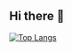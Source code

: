 ## Hi there 👋

<!--
**GabyyMacedo/GabyyMacedo** is a ✨ _special_ ✨ repository because its `README.md` (this file) appears on your GitHub profile.

Here are some ideas to get you started:

- 🔭 I’m currently working on ...
- 🌱 I’m currently learning ...
- 👯 I’m looking to collaborate on ...
- 🤔 I’m looking for help with ...
- 💬 Ask me about ...
- 📫 How to reach me: ...
- 😄 Pronouns: ...
- ⚡ Fun fact: ...
-->
<!DOCTYPE html>
<html lang="en">
<head>
    <meta charset="UTF-8">
    <meta name="viewport" content="width=device-width, initial-scale=1.0">
    <title>Document</title>
</head>
<body>
  <div style="width: 200px;">
  <a href="https://github.com/SeuPerfilAqui/github-readme-stats">
    <img src="https://github-readme-stats.vercel.app/api/top-langs/?username=SeuPerfilAqui&langs_count=8" alt="Top Langs" />
 </a>
 </div>
</body>
</html>

